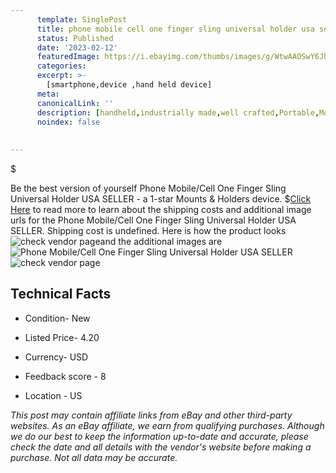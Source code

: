 ```yaml
---
      template: SinglePost
      title: phone mobile cell one finger sling universal holder usa seller
      status: Published
      date: '2023-02-12'
      featuredImage: https://i.ebayimg.com/thumbs/images/g/WtwAAOSwY6JhJ6Bk/s-l225.jpg
      categories: 
      excerpt: >-
        [smartphone,device ,hand held device]
      meta:
      canonicalLink: ''
      description: [handheld,industrially made,well crafted,Portable,Mobile,Compact,Convenient,Lightweight,Maneuverable,Man-portable,Miniature,Carriable,Hand-held,Light,Holdable,Transportable,Mobile device,Pocket-sized,On-the-go,Wireless,Cordless,Compact size,Convenient size, smartphone,device ,hand held device]
      noindex: false
      
        
---
```

$

Be the best version of yourself Phone Mobile/Cell One Finger Sling Universal Holder USA SELLER - a 1-star Mounts & Holders device.
$[Click Here](https://www.ebay.com/itm/255133017456?hash=item3b671ce570%3Ag%3AWtwAAOSwY6JhJ6Bk&mkevt=1&mkcid=1&mkrid=711-53200-19255-0&campid=%253CePNCampaignId%253E&customid=%253CreferenceId%253E&toolid=10049) to read more to learn about the shipping costs and additional image urls for the Phone Mobile/Cell One Finger Sling Universal Holder USA SELLER. Shipping cost is undefined. Here is how the product looks ![check vendor page](https://i.ebayimg.com/thumbs/images/g/WtwAAOSwY6JhJ6Bk/s-l225.jpg)and the additional images are![Phone Mobile/Cell One Finger Sling Universal Holder USA SELLER](https://i.ebayimg.com/images/g/WtwAAOSwY6JhJ6Bk/s-l960.jpg)![check vendor page](https://origin-galleryplus.ebayimg.com/ws/web/255133017456_2_0_1/225x225.jpg,https://origin-galleryplus.ebayimg.com/ws/web/255133017456_3_0_1/225x225.jpg,https://origin-galleryplus.ebayimg.com/ws/web/255133017456_4_0_1/225x225.jpg,https://origin-galleryplus.ebayimg.com/ws/web/255133017456_5_0_1/225x225.jpg,https://origin-galleryplus.ebayimg.com/ws/web/255133017456_6_0_1/225x225.jpg,https://origin-galleryplus.ebayimg.com/ws/web/255133017456_7_0_1/225x225.jpg,https://origin-galleryplus.ebayimg.com/ws/web/255133017456_8_0_1/225x225.jpg,https://origin-galleryplus.ebayimg.com/ws/web/255133017456_9_0_1/225x225.jpg,https://origin-galleryplus.ebayimg.com/ws/web/255133017456_10_0_1/225x225.jpg)



 ## Technical Facts 



     
      

 - Condition- New 


      

 - Listed Price- 4.20 


      

 - Currency- USD 


      

 - Feedback score - 8 


      

 - Location - US 


      
      

 *_This post may contain affiliate links from eBay and other third-party websites. As an eBay affiliate, we earn from qualifying purchases. Although we do our best to keep the information up-to-date and accurate, please check the date and all details with the vendor's website before making a purchase. Not all data may be accurate._*






